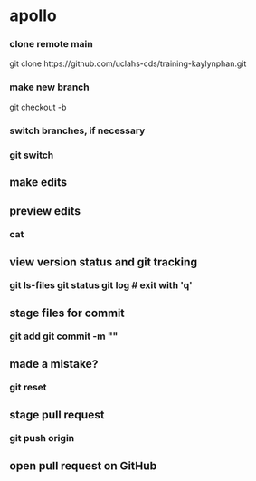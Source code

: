 <h1>apollo</h1>

<h3>clone remote main</h3>
git clone https://github.com/uclahs-cds/training-kaylynphan.git

<h3>make new branch</h3>
	git checkout -b <branch-name>
<h3>switch branches, if necessary<h3>
	git switch <branch-name>

<h3>make edits</h3>

<h3>preview edits</h3>
	cat <filename>

<h3>view version status and git tracking</h3>
	git ls-files
	git status
	git log # exit with 'q'

<h3>stage files for commit</h3>
	git add <filename>
	git commit -m "<describe-commit>"

<h3>made a mistake?</h3>
	git reset <filename>

<h3>stage pull request</h3>
	git push origin <branch-name>

<h3>open pull request on GitHub</h3>
